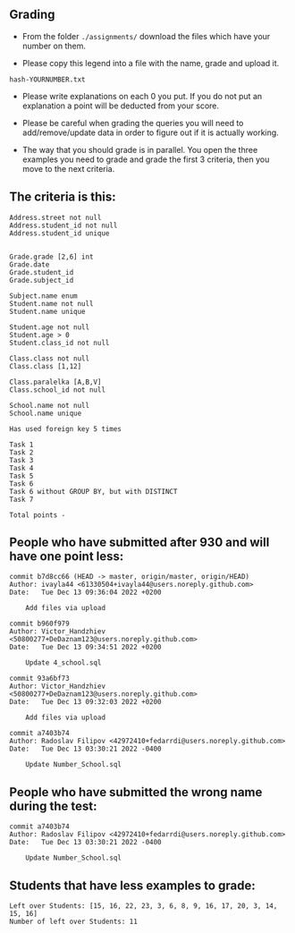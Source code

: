 ## Grading
- From the folder `./assignments/` download the files which have your number on them.

- Please copy this legend into a file with the name, grade and upload it.

```
hash-YOURNUMBER.txt
```

- Please write explanations on each 0 you put. If you do not put an explanation a point will be deducted from your score.

- Please be careful when grading the queries you will need to add/remove/update data in order to figure out if it is actually working.

- The way that you should grade is in parallel. You open the three examples you need to grade and grade the first 3 criteria, then you move to the next criteria.

## The criteria is this:


```
Address.street not null
Address.student_id not null
Address.student_id unique


Grade.grade [2,6] int
Grade.date
Grade.student_id
Grade.subject_id

Subject.name enum
Student.name not null
Student.name unique

Student.age not null
Student.age > 0
Student.class_id not null

Class.class not null
Class.class [1,12]

Class.paralelka [A,B,V]
Class.school_id not null

School.name not null
School.name unique

Has used foreign key 5 times

Task 1
Task 2
Task 3
Task 4
Task 5
Task 6
Task 6 without GROUP BY, but with DISTINCT
Task 7

Total points -
```


## People who have submitted after 930 and will have one point less:
```
commit b7d8cc66 (HEAD -> master, origin/master, origin/HEAD)
Author: ivayla44 <61330504+ivayla44@users.noreply.github.com>
Date:   Tue Dec 13 09:36:04 2022 +0200

    Add files via upload

commit b960f979
Author: Victor_Handzhiev <50800277+DeDaznam123@users.noreply.github.com>
Date:   Tue Dec 13 09:34:51 2022 +0200

    Update 4_school.sql

commit 93a6bf73
Author: Victor_Handzhiev <50800277+DeDaznam123@users.noreply.github.com>
Date:   Tue Dec 13 09:32:03 2022 +0200

    Add files via upload

commit a7403b74
Author: Radoslav Filipov <42972410+fedarrdi@users.noreply.github.com>
Date:   Tue Dec 13 03:30:21 2022 -0400

    Update Number_School.sql
```

## People who have submitted the wrong name during the test:

```
commit a7403b74
Author: Radoslav Filipov <42972410+fedarrdi@users.noreply.github.com>
Date:   Tue Dec 13 03:30:21 2022 -0400

    Update Number_School.sql
```

## Students that have less examples to grade:
```
Left over Students: [15, 16, 22, 23, 3, 6, 8, 9, 16, 17, 20, 3, 14, 15, 16]
Number of left over Students: 11
```